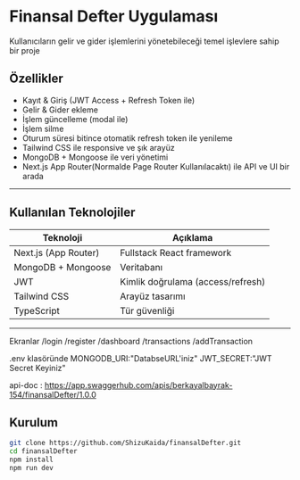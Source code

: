 # Finansal Defter Uygulaması

Kullanıcıların gelir ve gider işlemlerini yönetebileceği temel işlevlere sahip bir proje

##  Özellikler

-  Kayıt & Giriş (JWT Access + Refresh Token ile)
-  Gelir & Gider ekleme
-  İşlem güncelleme (modal ile)
-  İşlem silme
-  Oturum süresi bitince otomatik refresh token ile yenileme
-  Tailwind CSS ile responsive ve şık arayüz
-  MongoDB + Mongoose ile veri yönetimi
-  Next.js App Router(Normalde Page Router Kullanılacaktı) ile API ve UI bir arada

---

##  Kullanılan Teknolojiler

| Teknoloji       | Açıklama                        |
|----------------|---------------------------------|
| Next.js (App Router) | Fullstack React framework |
| MongoDB + Mongoose | Veritabanı                   |
| JWT             | Kimlik doğrulama (access/refresh) |
| Tailwind CSS    | Arayüz tasarımı                |
| TypeScript      | Tür güvenliği                  |

---
Ekranlar
/login
/register
/dashboard
/transactions
/addTransaction

.env klasöründe
MONGODB_URI:"DatabseURL'iniz"
JWT_SECRET:"JWT Secret Keyiniz"

api-doc : https://app.swaggerhub.com/apis/berkayalbayrak-154/finansalDefter/1.0.0

##  Kurulum
```bash
git clone https://github.com/ShizuKaida/finansalDefter.git
cd finansalDefter
npm install
npm run dev





